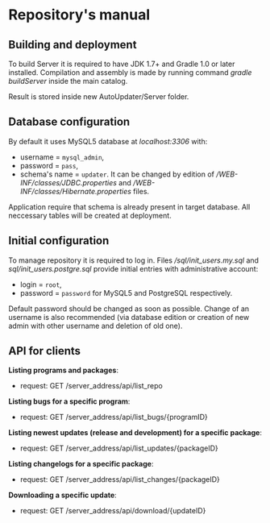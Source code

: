 Repository's manual
===========

Building and deployment
-----------

To build Server it is required to have JDK 1.7+ and Gradle 1.0 or later
installed. Compilation and assembly is made by running command
*gradle buildServer* inside the main catalog.

Result is stored inside new AutoUpdater/Server folder. 

Database configuration
-----------
 
By default it uses MySQL5 database at *localhost:3306* with:
 * username = `mysql_admin`,
 * password = `pass`,
 * schema's name = `updater`.
It can be changed by edition of */WEB-INF/classes/JDBC.properties*
and */WEB-INF/classes/Hibernate.properties* files.
	
Application require that schema is already present in target database. All
neccessary tables will be created at deployment.

Initial configuration
-----------

To manage repository it is required to log in. Files */sql/init_users.my.sql*
and *sql/init_users.postgre.sql* provide initial entries with administrative
account:
 * login = `root`,
 * password = `password`
for MySQL5 and PostgreSQL respectively.
	
Default password should be changed as soon as possible. Change of an username
is also recommended (via database edition or creation of new admin with other
username and deletion of old one).

API for clients
-----------

**Listing programs and packages**:
 * request: GET /server_address/api/list_repo

**Listing bugs for a specific program**:
 * request: GET /server_address/api/list_bugs/{programID}

**Listing newest updates (release and development) for a specific package**:
 * request: GET /server_address/api/list_updates/{packageID}

**Listing changelogs for a specific package**:
 * request: GET /server_address/api/list_changes/{packageID}

**Downloading a specific update**:
 * request: GET /server_address/api/download/{updateID}
